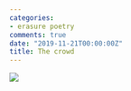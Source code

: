 ```yaml
---
categories:
- erasure poetry
comments: true
date: "2019-11-21T00:00:00Z"
title: The crowd
---
```

  
<img src="/assets/images/articles/thecrowd.jpg" class="responsive"><br>
